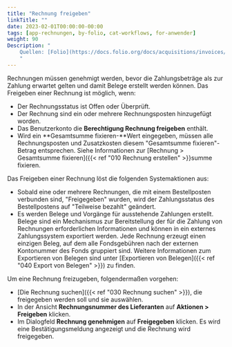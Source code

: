 ```yaml
---
title: "Rechnung freigeben"
linkTitle: ""
date: 2023-02-01T00:00:00-00:00
tags: [app-rechnungen, by-folio, cat-workflows, for-anwender]
weight: 90
Description: "
    Quellen: [Folio](https://docs.folio.org/docs/acquisitions/invoices/#approving-an-invoice) <!-- & [GBV](https://info.gebev.de/display/FOLIOGBVEXTERN/Folio:+Rechnung+freigeben) -->
    "
---
```


Rechnungen müssen genehmigt werden, bevor die Zahlungsbeträge als zur Zahlung erwartet gelten und damit Belege erstellt werden können. Das Freigeben einer Rechnung ist möglich, wenn:

* Der Rechnungsstatus ist Offen oder Überprüft.
* Der Rechnung sind ein oder mehrere Rechnungsposten hinzugefügt worden.
* Das Benutzerkonto die **Berechtigung Rechnung freigeben** enthält.
* Wird ein **Gesamtsumme fixieren-**Wert eingegeben, müssen alle Rechnungsposten und Zusatzkosten diesem "Gesamtsumme fixieren"-Betrag entsprechen. Siehe Informationen zur [Rechnung > Gesamtsumme fixieren]({{< ref "010 Rechnung erstellen" >}}summe fixieren.

Das Freigeben einer Rechnung löst die folgenden Systemaktionen aus:

* Sobald eine oder mehrere Rechnungen, die mit einem Bestellposten verbunden sind, "Freigegeben" wurden, wird der Zahlungsstatus des Bestellpostens auf "Teilweise bezahlt" geändert.
* Es werden Belege und Vorgänge für ausstehende Zahlungen erstellt. Belege sind ein Mechanismus zur Bereitstellung der für die Zahlung von Rechnungen erforderlichen Informationen und können in ein externes Zahlungssystem exportiert werden. Jede Rechnung erzeugt einen einzigen Beleg, auf dem alle Fondsgebühren nach der externen Kontonummer des Fonds gruppiert sind. Weitere Informationen zum Exportieren von Belegen sind unter [Exportieren von Belegen]({{< ref "040 Export von Belegen" >}}) zu finden.

Um eine Rechnung freizugeben, folgendermaßen vorgehen:

* [Die Rechnung suchen]({{< ref "030 Rechnung suchen" >}}), die freigegeben werden soll und sie auswählen.
* In der Ansicht **Rechnungsnummer des Lieferanten** auf **Aktionen > Freigeben** klicken.
* Im Dialogfeld **Rechnung genehmigen** auf **Freigegeben** klicken. Es wird eine Bestätigungsmeldung angezeigt und die Rechnung wird freigegeben.
